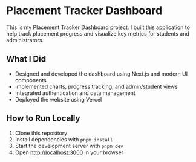 # Placement Tracker Dashboard

This is my Placement Tracker Dashboard project. I built this application to help track placement progress and visualize key metrics for students and administrators.

## What I Did

- Designed and developed the dashboard using Next.js and modern UI components
- Implemented charts, progress tracking, and admin/student views
- Integrated authentication and data management
- Deployed the website using Vercel

## How to Run Locally

1. Clone this repository
2. Install dependencies with `pnpm install`
3. Start the development server with `pnpm dev`
4. Open [http://localhost:3000](http://localhost:3000) in your browser

